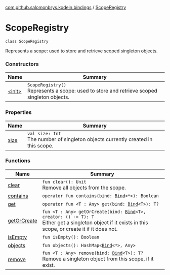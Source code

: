 [com.github.salomonbrys.kodein.bindings](../index.md) / [ScopeRegistry](.)

# ScopeRegistry

`class ScopeRegistry`

Represents a scope: used to store and retrieve scoped singleton objects.

### Constructors

| Name | Summary |
|---|---|
| [&lt;init&gt;](-init-.md) | `ScopeRegistry()`<br>Represents a scope: used to store and retrieve scoped singleton objects. |

### Properties

| Name | Summary |
|---|---|
| [size](size.md) | `val size: Int`<br>The number of singleton objects currently created in this scope. |

### Functions

| Name | Summary |
|---|---|
| [clear](clear.md) | `fun clear(): Unit`<br>Remove all objects from the scope. |
| [contains](contains.md) | `operator fun contains(bind: `[`Bind`](../../com.github.salomonbrys.kodein/-kodein/-bind/index.md)`<*>): Boolean` |
| [get](get.md) | `operator fun <T : Any> get(bind: `[`Bind`](../../com.github.salomonbrys.kodein/-kodein/-bind/index.md)`<T>): T?` |
| [getOrCreate](get-or-create.md) | `fun <T : Any> getOrCreate(bind: `[`Bind`](../../com.github.salomonbrys.kodein/-kodein/-bind/index.md)`<T>, creator: () -> T): T`<br>Either get a singleton object if it exists in this scope, or create it if it does not. |
| [isEmpty](is-empty.md) | `fun isEmpty(): Boolean` |
| [objects](objects.md) | `fun objects(): HashMap<`[`Bind`](../../com.github.salomonbrys.kodein/-kodein/-bind/index.md)`<*>, Any>` |
| [remove](remove.md) | `fun <T : Any> remove(bind: `[`Bind`](../../com.github.salomonbrys.kodein/-kodein/-bind/index.md)`<T>): T?`<br>Remove a singleton object from this scope, if it exist. |
